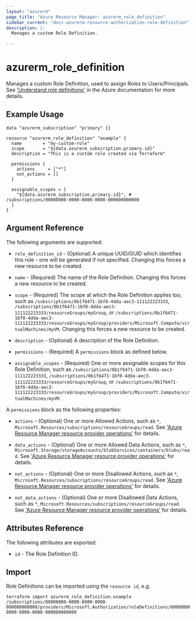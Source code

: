 ```yaml
---
layout: "azurerm"
page_title: "Azure Resource Manager: azurerm_role_definition"
sidebar_current: "docs-azurerm-resource-authorization-role-definition"
description: |-
  Manages a custom Role Definition.

---
```


# azurerm_role_definition

Manages a custom Role Definition, used to assign Roles to Users/Principals. See ['Understand role definitions'](https://docs.microsoft.com/en-us/azure/role-based-access-control/role-definitions) in the Azure documentation for more details.

## Example Usage

```hcl
data "azurerm_subscription" "primary" {}

resource "azurerm_role_definition" "example" {
  name        = "my-custom-role"
  scope       = "${data.azurerm_subscription.primary.id}"
  description = "This is a custom role created via Terraform"

  permissions {
    actions     = ["*"]
    not_actions = []
  }

  assignable_scopes = [
    "${data.azurerm_subscription.primary.id}", # /subscriptions/00000000-0000-0000-0000-000000000000
  ]
}
```

## Argument Reference

The following arguments are supported:

* `role_definition_id` - (Optional) A unique UUID/GUID which identifies this role - one will be generated if not specified. Changing this forces a new resource to be created.

* `name` - (Required) The name of the Role Definition. Changing this forces a new resource to be created.

* `scope` - (Required) The scope at which the Role Definition applies too, such as `/subscriptions/0b1f6471-1bf0-4dda-aec3-111122223333`, `/subscriptions/0b1f6471-1bf0-4dda-aec3-111122223333/resourceGroups/myGroup`, or `/subscriptions/0b1f6471-1bf0-4dda-aec3-111122223333/resourceGroups/myGroup/providers/Microsoft.Compute/virtualMachines/myVM`. Changing this forces a new resource to be created.

* `description` - (Optional) A description of the Role Definition.

* `permissions` - (Required) A `permissions` block as defined below.

* `assignable_scopes` - (Required) One or more assignable scopes for this Role Definition, such as `/subscriptions/0b1f6471-1bf0-4dda-aec3-111122223333`, `/subscriptions/0b1f6471-1bf0-4dda-aec3-111122223333/resourceGroups/myGroup`, or `/subscriptions/0b1f6471-1bf0-4dda-aec3-111122223333/resourceGroups/myGroup/providers/Microsoft.Compute/virtualMachines/myVM`.

A `permissions` block as the following properties:

* `actions` - (Optional) One or more Allowed Actions, such as `*`, `Microsoft.Resources/subscriptions/resourceGroups/read`. See ['Azure Resource Manager resource provider operations'](https://docs.microsoft.com/en-us/azure/role-based-access-control/resource-provider-operations) for details.

* `data_actions` - (Optional) One or more Allowed Data Actions, such as `*`, `Microsoft.Storage/storageAccounts/blobServices/containers/blobs/read`. See ['Azure Resource Manager resource provider operations'](https://docs.microsoft.com/en-us/azure/role-based-access-control/resource-provider-operations) for details.

* `not_actions` - (Optional) One or more Disallowed Actions, such as `*`, `Microsoft.Resources/subscriptions/resourceGroups/read`. See ['Azure Resource Manager resource provider operations'](https://docs.microsoft.com/en-us/azure/role-based-access-control/resource-provider-operations) for details.

* `not_data_actions` - (Optional) One or more Disallowed Data Actions, such as `*`, `Microsoft.Resources/subscriptions/resourceGroups/read`. See ['Azure Resource Manager resource provider operations'](https://docs.microsoft.com/en-us/azure/role-based-access-control/resource-provider-operations) for details.

## Attributes Reference

The following attributes are exported:

* `id` - The Role Definition ID.

## Import

Role Definitions can be imported using the `resource id`, e.g.

```shell
terraform import azurerm_role_definition.example /subscriptions/00000000-0000-0000-0000-000000000000/providers/Microsoft.Authorization/roleDefinitions/00000000-0000-0000-0000-000000000000
```
